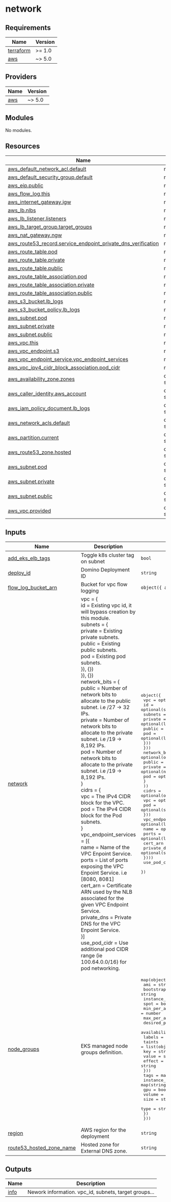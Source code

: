 # network

<!-- BEGINNING OF PRE-COMMIT-TERRAFORM DOCS HOOK -->
## Requirements

| Name | Version |
|------|---------|
| <a name="requirement_terraform"></a> [terraform](#requirement\_terraform) | >= 1.0 |
| <a name="requirement_aws"></a> [aws](#requirement\_aws) | ~> 5.0 |

## Providers

| Name | Version |
|------|---------|
| <a name="provider_aws"></a> [aws](#provider\_aws) | ~> 5.0 |

## Modules

No modules.

## Resources

| Name | Type |
|------|------|
| [aws_default_network_acl.default](https://registry.terraform.io/providers/hashicorp/aws/latest/docs/resources/default_network_acl) | resource |
| [aws_default_security_group.default](https://registry.terraform.io/providers/hashicorp/aws/latest/docs/resources/default_security_group) | resource |
| [aws_eip.public](https://registry.terraform.io/providers/hashicorp/aws/latest/docs/resources/eip) | resource |
| [aws_flow_log.this](https://registry.terraform.io/providers/hashicorp/aws/latest/docs/resources/flow_log) | resource |
| [aws_internet_gateway.igw](https://registry.terraform.io/providers/hashicorp/aws/latest/docs/resources/internet_gateway) | resource |
| [aws_lb.nlbs](https://registry.terraform.io/providers/hashicorp/aws/latest/docs/resources/lb) | resource |
| [aws_lb_listener.listeners](https://registry.terraform.io/providers/hashicorp/aws/latest/docs/resources/lb_listener) | resource |
| [aws_lb_target_group.target_groups](https://registry.terraform.io/providers/hashicorp/aws/latest/docs/resources/lb_target_group) | resource |
| [aws_nat_gateway.ngw](https://registry.terraform.io/providers/hashicorp/aws/latest/docs/resources/nat_gateway) | resource |
| [aws_route53_record.service_endpoint_private_dns_verification](https://registry.terraform.io/providers/hashicorp/aws/latest/docs/resources/route53_record) | resource |
| [aws_route_table.pod](https://registry.terraform.io/providers/hashicorp/aws/latest/docs/resources/route_table) | resource |
| [aws_route_table.private](https://registry.terraform.io/providers/hashicorp/aws/latest/docs/resources/route_table) | resource |
| [aws_route_table.public](https://registry.terraform.io/providers/hashicorp/aws/latest/docs/resources/route_table) | resource |
| [aws_route_table_association.pod](https://registry.terraform.io/providers/hashicorp/aws/latest/docs/resources/route_table_association) | resource |
| [aws_route_table_association.private](https://registry.terraform.io/providers/hashicorp/aws/latest/docs/resources/route_table_association) | resource |
| [aws_route_table_association.public](https://registry.terraform.io/providers/hashicorp/aws/latest/docs/resources/route_table_association) | resource |
| [aws_s3_bucket.lb_logs](https://registry.terraform.io/providers/hashicorp/aws/latest/docs/resources/s3_bucket) | resource |
| [aws_s3_bucket_policy.lb_logs](https://registry.terraform.io/providers/hashicorp/aws/latest/docs/resources/s3_bucket_policy) | resource |
| [aws_subnet.pod](https://registry.terraform.io/providers/hashicorp/aws/latest/docs/resources/subnet) | resource |
| [aws_subnet.private](https://registry.terraform.io/providers/hashicorp/aws/latest/docs/resources/subnet) | resource |
| [aws_subnet.public](https://registry.terraform.io/providers/hashicorp/aws/latest/docs/resources/subnet) | resource |
| [aws_vpc.this](https://registry.terraform.io/providers/hashicorp/aws/latest/docs/resources/vpc) | resource |
| [aws_vpc_endpoint.s3](https://registry.terraform.io/providers/hashicorp/aws/latest/docs/resources/vpc_endpoint) | resource |
| [aws_vpc_endpoint_service.vpc_endpoint_services](https://registry.terraform.io/providers/hashicorp/aws/latest/docs/resources/vpc_endpoint_service) | resource |
| [aws_vpc_ipv4_cidr_block_association.pod_cidr](https://registry.terraform.io/providers/hashicorp/aws/latest/docs/resources/vpc_ipv4_cidr_block_association) | resource |
| [aws_availability_zone.zones](https://registry.terraform.io/providers/hashicorp/aws/latest/docs/data-sources/availability_zone) | data source |
| [aws_caller_identity.aws_account](https://registry.terraform.io/providers/hashicorp/aws/latest/docs/data-sources/caller_identity) | data source |
| [aws_iam_policy_document.lb_logs](https://registry.terraform.io/providers/hashicorp/aws/latest/docs/data-sources/iam_policy_document) | data source |
| [aws_network_acls.default](https://registry.terraform.io/providers/hashicorp/aws/latest/docs/data-sources/network_acls) | data source |
| [aws_partition.current](https://registry.terraform.io/providers/hashicorp/aws/latest/docs/data-sources/partition) | data source |
| [aws_route53_zone.hosted](https://registry.terraform.io/providers/hashicorp/aws/latest/docs/data-sources/route53_zone) | data source |
| [aws_subnet.pod](https://registry.terraform.io/providers/hashicorp/aws/latest/docs/data-sources/subnet) | data source |
| [aws_subnet.private](https://registry.terraform.io/providers/hashicorp/aws/latest/docs/data-sources/subnet) | data source |
| [aws_subnet.public](https://registry.terraform.io/providers/hashicorp/aws/latest/docs/data-sources/subnet) | data source |
| [aws_vpc.provided](https://registry.terraform.io/providers/hashicorp/aws/latest/docs/data-sources/vpc) | data source |

## Inputs

| Name | Description | Type | Default | Required |
|------|-------------|------|---------|:--------:|
| <a name="input_add_eks_elb_tags"></a> [add\_eks\_elb\_tags](#input\_add\_eks\_elb\_tags) | Toggle k8s cluster tag on subnet | `bool` | `true` | no |
| <a name="input_deploy_id"></a> [deploy\_id](#input\_deploy\_id) | Domino Deployment ID | `string` | n/a | yes |
| <a name="input_flow_log_bucket_arn"></a> [flow\_log\_bucket\_arn](#input\_flow\_log\_bucket\_arn) | Bucket for vpc flow logging | `object({ arn = string })` | `null` | no |
| <a name="input_network"></a> [network](#input\_network) | vpc = {<br>      id = Existing vpc id, it will bypass creation by this module.<br>      subnets = {<br>        private = Existing private subnets.<br>        public  = Existing public subnets.<br>        pod     = Existing pod subnets.<br>      }), {})<br>    }), {})<br>    network\_bits = {<br>      public  = Number of network bits to allocate to the public subnet. i.e /27 -> 32 IPs.<br>      private = Number of network bits to allocate to the private subnet. i.e /19 -> 8,192 IPs.<br>      pod     = Number of network bits to allocate to the private subnet. i.e /19 -> 8,192 IPs.<br>    }<br>    cidrs = {<br>      vpc     = The IPv4 CIDR block for the VPC.<br>      pod     = The IPv4 CIDR block for the Pod subnets.<br>    }<br>    vpc\_endpoint\_services = [{<br>      name      = Name of the VPC Enpoint Service.<br>      ports     = List of ports exposing the VPC Enpoint Service. i.e [8080, 8081]<br>      cert\_arn  = Certificate ARN used by the NLB associated for the given VPC Endpoint Service.<br>      private\_dns = Private DNS for the VPC Enpoint Service.<br>    }]<br>    use\_pod\_cidr = Use additional pod CIDR range (ie 100.64.0.0/16) for pod networking. | <pre>object({<br>    vpc = optional(object({<br>      id = optional(string)<br>      subnets = optional(object({<br>        private = optional(list(string))<br>        public  = optional(list(string))<br>        pod     = optional(list(string))<br>      }))<br>    }))<br>    network_bits = optional(object({<br>      public  = optional(number)<br>      private = optional(number)<br>      pod     = optional(number)<br>      }<br>    ))<br>    cidrs = optional(object({<br>      vpc = optional(string)<br>      pod = optional(string)<br>    }))<br>    vpc_endpoint_services = optional(list(object({<br>      name        = optional(string)<br>      ports       = optional(list(number))<br>      cert_arn    = optional(string)<br>      private_dns = optional(string)<br>    })))<br>    use_pod_cidr = optional(bool)<br>  })</pre> | n/a | yes |
| <a name="input_node_groups"></a> [node\_groups](#input\_node\_groups) | EKS managed node groups definition. | <pre>map(object({<br>    ami                   = string<br>    bootstrap_extra_args  = string<br>    instance_types        = list(string)<br>    spot                  = bool<br>    min_per_az            = number<br>    max_per_az            = number<br>    desired_per_az        = number<br>    availability_zone_ids = list(string)<br>    labels                = map(string)<br>    taints = list(object({<br>      key    = string<br>      value  = string<br>      effect = string<br>    }))<br>    tags          = map(string)<br>    instance_tags = map(string)<br>    gpu           = bool<br>    volume = object({<br>      size = string<br>      type = string<br>    })<br>  }))</pre> | n/a | yes |
| <a name="input_region"></a> [region](#input\_region) | AWS region for the deployment | `string` | n/a | yes |
| <a name="input_route53_hosted_zone_name"></a> [route53\_hosted\_zone\_name](#input\_route53\_hosted\_zone\_name) | Hosted zone for External DNS zone. | `string` | `null` | no |

## Outputs

| Name | Description |
|------|-------------|
| <a name="output_info"></a> [info](#output\_info) | Nework information. vpc\_id, subnets, target groups... |
<!-- END OF PRE-COMMIT-TERRAFORM DOCS HOOK -->
